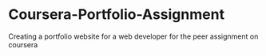 # Coursera-Portfolio-Assignment
Creating a portfolio website for a web developer for the peer assignment on coursera

